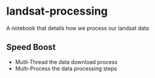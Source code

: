 # landsat-processing
A notebook that details how we process our landsat data

## Speed Boost

- Mutli-Thread the data download process
- Multi-Process the data processing steps
